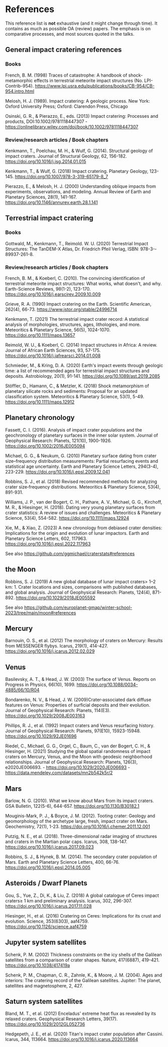 # References

This reference list is **not** exhaustive (and it might change through time). It contains as much as possible OA (review) papers. The emphasis is on comparative processes, and most sources quoted in the talks.

## General impact cratering references

### Books

French, B. M. (1998) Traces of catastrophe: A handbook of shock-metamorphic effects in terrestrial meteorite impact structures (No. LPI-Contrib-954). https://www.lpi.usra.edu/publications/books/CB-954/CB-954.intro.html

Melosh, H. J. (1989). Impact cratering: A geologic process. New York: Oxford University Press; Oxford: Clarendon Press, Chicago	

Osinski, G. R., & Pierazzo, E., eds. (2013) Impact cratering: Processes and products, DOI:10.1002/9781118447307 - https://onlinelibrary.wiley.com/doi/book/10.1002/9781118447307

### Review/research articles / Book chapters

Kenkmann, T., Poelchau, M. H., & Wulf, G. (2014). Structural geology of impact craters. Journal of Structural Geology, 62, 156-182. https://doi.org/10.1016/j.jsg.2014.01.015


Kenkmann, T., & Wulf, G. (2018) Impact cratering. Planetary Geology, 123-145. https://doi.org/10.1007/978-3-319-65179-8_7 

Pierazzo, E., & Melosh, H. J. (2000) Understanding oblique impacts from experiments, observations, and modeling. Annual Review of Earth and Planetary Sciences, 28(1), 141-167. https://doi.org/10.1146/annurev.earth.28.1.141

## Terrestrial impact cratering

### Books

Gottwald, M., Kenkmann, T., Reimold. W. U. (2020) Terrestrial Impact Structures: The TanDEM-X Atlas, Dr. Friedrich Pfeil Verlag, ISBN: 978­-3-­89937­-261­-8.
 
### Review/research articles / Book chapters

French, B. M., & Koeberl, C. (2010). The convincing identification of terrestrial meteorite impact structures: What works, what doesn't, and why. Earth-Science Reviews, 98(1-2), 123-170. https://doi.org/10.1016/j.earscirev.2009.10.009

Grieve, R. A. (1990) Impact cratering on the Earth. Scientific American, 262(4), 66-73. https://www.jstor.org/stable/24996714

Kenkmann, T. (2021) The terrestrial impact crater record: A statistical analysis of morphologies, structures, ages, lithologies, and more. Meteoritics & Planetary Science, 56(5), 1024-1070. https://doi.org/10.1111/maps.13657

Reimold, W. U., & Koeberl, C. (2014) Impact structures in Africa: A review. Journal of African Earth Sciences, 93, 57-175. https://doi.org/10.1016/j.jafrearsci.2014.01.008

Schmieder, M., & Kring, D. A. (2020) Earth's impact events through geologic time: a list of recommended ages for terrestrial impact structures and deposits. Astrobiology, 20(1), 91-141. https://doi.org/10.1089/ast.2019.2085

Stöffler, D., Hamann, C., & Metzler, K. (2018) Shock metamorphism of planetary silicate rocks and sediments: Proposal for an updated classification system. Meteoritics & Planetary Science, 53(1), 5-49. https://doi.org/10.1111/maps.12912

## Planetary chronology 

Fassett, C. I. (2016). Analysis of impact crater populations and the geochronology of planetary surfaces in the inner solar system. Journal of Geophysical Research: Planets, 121(10), 1900-1926. https://doi.org/10.1002/2016JE005094

Michael, G. G., & Neukum, G. (2010) Planetary surface dating from crater size–frequency distribution measurements: Partial resurfacing events and statistical age uncertainty. Earth and Planetary Science Letters, 294(3-4), 223-229. https://doi.org/10.1016/j.epsl.2009.12.041

Robbins, S. J., et al. (2018) Revised recommended methods for analyzing crater size‐frequency distributions. Meteoritics & Planetary Science, 53(4), 891-931.

Williams, J. P., van der Bogert, C. H., Pathare, A. V., Michael, G. G., Kirchoff, M. R., & Hiesinger, H. (2018). Dating very young planetary surfaces from crater statistics: A review of issues and challenges. Meteoritics & Planetary Science, 53(4), 554-582. https://doi.org/10.1111/maps.12924

Xie, M., & Xiao, Z. (2023) A new chronology from debiased crater densities: Implications for the origin and evolution of lunar impactors. Earth and Planetary Science Letters, 602, 117963. https://doi.org/10.1016/j.epsl.2022.117963

See also https://github.com/ggmichael/craterstats#references




## the Moon

Robbins, S. J. (2019) A new global database of lunar impact craters> 1–2 km: 1. Crater locations and sizes, comparisons with published databases, and global analysis. Journal of Geophysical Research: Planets, 124(4), 871-892. https://doi.org/10.1029/2018JE005592

See also https://github.com/europlanet-gmap/winter-school-2023/tree/main/moon#references

## Mercury 

Barnouin, O. S., et al. (2012) The morphology of craters on Mercury: Results from MESSENGER flybys. Icarus, 219(1), 414-427. https://doi.org/10.1016/j.icarus.2012.02.029



## Venus

Basilevsky, A. T., & Head, J. W. (2003) The surface of Venus. Reports on Progress in Physics, 66(10), 1699. https://doi.org/10.1088/0034-4885/66/10/R04

Bondarenko, N. V., & Head, J. W. (2009)Crater‐associated dark diffuse features on Venus: Properties of surficial deposits and their evolution. Journal of Geophysical Research: Planets, 114(E3). https://doi.org/10.1029/2008JE003163

Phillips, R. J., et al. (1992) Impact craters and Venus resurfacing history. Journal of Geophysical Research: Planets, 97(E10), 15923-15948. https://doi.org/10.1029/92JE01696

Riedel, C., Michael, G. G., Orgel, C., Baum, C., van der Bogert, C. H., & Hiesinger, H. (2021) Studying the global spatial randomness of impact craters on Mercury, Venus, and the Moon with geodesic neighborhood relationships. Journal of Geophysical Research: Planets, 126(3), e2020JE006693. - https://doi.org/10.1029/2020JE006693 - https://data.mendeley.com/datasets/mn2b542k5r/2

## Mars
Barlow, N. G. (2010). What we know about Mars from its impact craters. GSA Bulletin, 122(5-6), 644-657. https://doi.org/10.1130/B30182.1


Mouginis-Mark, P. J., & Boyce, J. M. (2012). Tooting crater: Geology and geomorphology of the archetype large, fresh, impact crater on Mars. Geochemistry, 72(1), 1-23. https://doi.org/10.1016/j.chemer.2011.12.001

Putzig, N. E., et al. (2018). Three-dimensional radar imaging of structures and craters in the Martian polar caps. Icarus, 308, 138-147.
 https://doi.org/10.1016/j.icarus.2017.09.023

Robbins, S. J., & Hynek, B. M. (2014). The secondary crater population of Mars. Earth and Planetary Science Letters, 400, 66-76. https://doi.org/10.1016/j.epsl.2014.05.005 

## Asteroids / Dwarf Planets

Gou, S., Yue, Z., Di, K., & Liu, Z. (2018) A global catalogue of Ceres impact craters≥ 1 km and preliminary analysis. Icarus, 302, 296-307. https://doi.org/10.1016/j.icarus.2017.11.028

Hiesinger, H., et al. (2016) Cratering on Ceres: Implications for its crust and evolution. Science, 353(6303), aaf4759. https://doi.org/10.1126/science.aaf4759

## Jupyter system satellites

Schenk, P. M. (2002) Thickness constraints on the icy shells of the Galilean satellites from a comparison of crater shapes. Nature, 417(6887), 419-421. https://doi.org/10.1038/417419a

Schenk, P. M., Chapman, C. R., Zahnle, K., & Moore, J. M. (2004). Ages and interiors: The cratering record of the Galilean satellites. Jupiter: The planet, satellites and magnetosphere, 2, 427.

## Saturn system satellites

Bland, M. T., et al. (2012) Enceladus' extreme heat flux as revealed by its relaxed craters. Geophysical Research Letters, 39(17). https://doi.org/10.1029/2012GL052736

Hedgepeth, J. E., et al. (2020) Titan's impact crater population after Cassini. Icarus, 344, 113664. https://doi.org/10.1016/j.icarus.2020.113664

